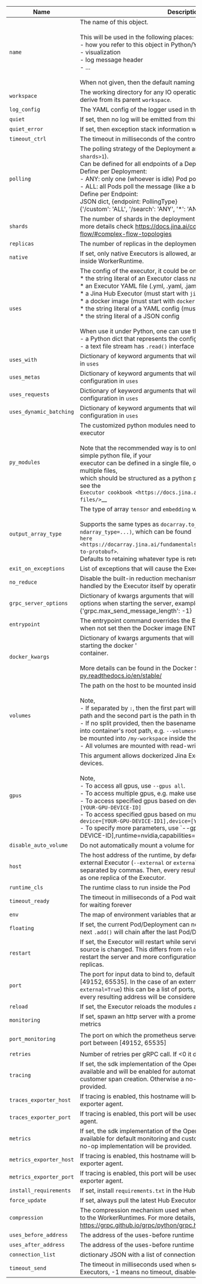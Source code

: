 | Name                    | Description                                                                                                                                                                                                                                                                                                                                                                                                                                                                                                                                                                                                                                                                  | Type      | Default                    |
|-------------------------|------------------------------------------------------------------------------------------------------------------------------------------------------------------------------------------------------------------------------------------------------------------------------------------------------------------------------------------------------------------------------------------------------------------------------------------------------------------------------------------------------------------------------------------------------------------------------------------------------------------------------------------------------------------------------|-----------|----------------------------|
| `name`                  | The name of this object.<br><br>    This will be used in the following places:<br>    - how you refer to this object in Python/YAML/CLI<br>    - visualization<br>    - log message header<br>    - ...<br><br>    When not given, then the default naming strategy will apply.                                                                                                                                                                                                                                                                                                                                                                                              | `string`  | `None`                     |
| `workspace`             | The working directory for any IO operations in this object. If not set, then derive from its parent `workspace`.                                                                                                                                                                                                                                                                                                                                                                                                                                                                                                                                                             | `string`  | `None`                     |
| `log_config`            | The YAML config of the logger used in this object.                                                                                                                                                                                                                                                                                                                                                                                                                                                                                                                                                                                                                           | `string`  | `default`                  |
| `quiet`                 | If set, then no log will be emitted from this object.                                                                                                                                                                                                                                                                                                                                                                                                                                                                                                                                                                                                                        | `boolean` | `False`                    |
| `quiet_error`           | If set, then exception stack information will not be added to the log                                                                                                                                                                                                                                                                                                                                                                                                                                                                                                                                                                                                        | `boolean` | `False`                    |
| `timeout_ctrl`          | The timeout in milliseconds of the control request, -1 for waiting forever                                                                                                                                                                                                                                                                                                                                                                                                                                                                                                                                                                                                   | `number`  | `60`                       |
| `polling`               | The polling strategy of the Deployment and its endpoints (when `shards>1`).<br>    Can be defined for all endpoints of a Deployment or by endpoint.<br>    Define per Deployment:<br>    - ANY: only one (whoever is idle) Pod polls the message<br>    - ALL: all Pods poll the message (like a broadcast)<br>    Define per Endpoint:<br>    JSON dict, {endpoint: PollingType}<br>    {'/custom': 'ALL', '/search': 'ANY', '*': 'ANY'}                                                                                                                                                                                                                                    | `string`  | `ANY`                      |
| `shards`                | The number of shards in the deployment running at the same time. For more details check https://docs.jina.ai/concepts/flow/create-flow/#complex-flow-topologies                                                                                                                                                                                                                                                                                                                                                                                                                                                                                                              | `number`  | `1`                        |
| `replicas`              | The number of replicas in the deployment                                                                                                                                                                                                                                                                                                                                                                                                                                                                                                                                                                                                                                     | `number`  | `1`                        |
| `native`                | If set, only native Executors is allowed, and the Executor is always run inside WorkerRuntime.                                                                                                                                                                                                                                                                                                                                                                                                                                                                                                                                                                               | `boolean` | `False`                    |
| `uses`                  | The config of the executor, it could be one of the followings:<br>        * the string literal of an Executor class name<br>        * an Executor YAML file (.yml, .yaml, .jaml)<br>        * a Jina Hub Executor (must start with `jinahub://` or `jinahub+docker://`)<br>        * a docker image (must start with `docker://`)<br>        * the string literal of a YAML config (must start with `!` or `jtype: `)<br>        * the string literal of a JSON config<br><br>        When use it under Python, one can use the following values additionally:<br>        - a Python dict that represents the config<br>        - a text file stream has `.read()` interface | `string`  | `BaseExecutor`             |
| `uses_with`             | Dictionary of keyword arguments that will override the `with` configuration in `uses`                                                                                                                                                                                                                                                                                                                                                                                                                                                                                                                                                                                        | `object`  | `None`                     |
| `uses_metas`            | Dictionary of keyword arguments that will override the `metas` configuration in `uses`                                                                                                                                                                                                                                                                                                                                                                                                                                                                                                                                                                                       | `object`  | `None`                     |
| `uses_requests`         | Dictionary of keyword arguments that will override the `requests` configuration in `uses`                                                                                                                                                                                                                                                                                                                                                                                                                                                                                                                                                                                    | `object`  | `None`                     |
| `uses_dynamic_batching` | Dictionary of keyword arguments that will override the `dynamic_batching` configuration in `uses`                                                                                                                                                                                                                                                                                                                                                                                                                                                                                                                                                                            | `object`  | `None`                     |
| `py_modules`            | The customized python modules need to be imported before loading the executor<br><br>Note that the recommended way is to only import a single module - a simple python file, if your<br>executor can be defined in a single file, or an ``__init__.py`` file if you have multiple files,<br>which should be structured as a python package. For more details, please see the<br>`Executor cookbook <https://docs.jina.ai/concepts/executor/executor-files/>`__                                                                                                                                                                                                               | `array`   | `None`                     |
| `output_array_type`     | The type of array `tensor` and `embedding` will be serialized to.<br><br>Supports the same types as `docarray.to_protobuf(.., ndarray_type=...)`, which can be found <br>`here <https://docarray.jina.ai/fundamentals/document/serialization/#from-to-protobuf>`.<br>Defaults to retaining whatever type is returned by the Executor.                                                                                                                                                                                                                                                                                                                                        | `string`  | `None`                     |
| `exit_on_exceptions`    | List of exceptions that will cause the Executor to shut down.                                                                                                                                                                                                                                                                                                                                                                                                                                                                                                                                                                                                                | `array`   | `[]`                       |
| `no_reduce`             | Disable the built-in reduction mechanism. Set this if the reduction is to be handled by the Executor itself by operating on a `docs_matrix` or `docs_map`                                                                                                                                                                                                                                                                                                                                                                                                                                                                                                                    | `boolean` | `False`                    |
| `grpc_server_options`   | Dictionary of kwargs arguments that will be passed to the grpc server as options when starting the server, example : {'grpc.max_send_message_length': -1}                                                                                                                                                                                                                                                                                                                                                                                                                                                                                                                    | `object`  | `None`                     |
| `entrypoint`            | The entrypoint command overrides the ENTRYPOINT in Docker image. when not set then the Docker image ENTRYPOINT takes effective.                                                                                                                                                                                                                                                                                                                                                                                                                                                                                                                                              | `string`  | `None`                     |
| `docker_kwargs`         | Dictionary of kwargs arguments that will be passed to Docker SDK when starting the docker '<br>container. <br><br>More details can be found in the Docker SDK docs:  https://docker-py.readthedocs.io/en/stable/                                                                                                                                                                                                                                                                                                                                                                                                                                                             | `object`  | `None`                     |
| `volumes`               | The path on the host to be mounted inside the container. <br><br>Note, <br>- If separated by `:`, then the first part will be considered as the local host path and the second part is the path in the container system. <br>- If no split provided, then the basename of that directory will be mounted into container's root path, e.g. `--volumes="/user/test/my-workspace"` will be mounted into `/my-workspace` inside the container. <br>- All volumes are mounted with read-write mode.                                                                                                                                                                               | `array`   | `None`                     |
| `gpus`                  | This argument allows dockerized Jina Executors to discover local gpu devices.<br>    <br>    Note, <br>    - To access all gpus, use `--gpus all`.<br>    - To access multiple gpus, e.g. make use of 2 gpus, use `--gpus 2`.<br>    - To access specified gpus based on device id, use `--gpus device=[YOUR-GPU-DEVICE-ID]`<br>    - To access specified gpus based on multiple device id, use `--gpus device=[YOUR-GPU-DEVICE-ID1],device=[YOUR-GPU-DEVICE-ID2]`<br>    - To specify more parameters, use `--gpus device=[YOUR-GPU-DEVICE-ID],runtime=nvidia,capabilities=display                                                                                          | `string`  | `None`                     |
| `disable_auto_volume`   | Do not automatically mount a volume for dockerized Executors.                                                                                                                                                                                                                                                                                                                                                                                                                                                                                                                                                                                                                | `boolean` | `False`                    |
| `host`                  | The host address of the runtime, by default it is 0.0.0.0. In the case of an external Executor (`--external` or `external=True`) this can be a list of hosts, separated by commas. Then, every resulting address will be considered as one replica of the Executor.                                                                                                                                                                                                                                                                                                                                                                                                          | `string`  | `0.0.0.0`                  |
| `runtime_cls`           | The runtime class to run inside the Pod                                                                                                                                                                                                                                                                                                                                                                                                                                                                                                                                                                                                                                      | `string`  | `WorkerRuntime`            |
| `timeout_ready`         | The timeout in milliseconds of a Pod waits for the runtime to be ready, -1 for waiting forever                                                                                                                                                                                                                                                                                                                                                                                                                                                                                                                                                                               | `number`  | `600000`                   |
| `env`                   | The map of environment variables that are available inside runtime                                                                                                                                                                                                                                                                                                                                                                                                                                                                                                                                                                                                           | `object`  | `None`                     |
| `floating`              | If set, the current Pod/Deployment can not be further chained, and the next `.add()` will chain after the last Pod/Deployment not this current one.                                                                                                                                                                                                                                                                                                                                                                                                                                                                                                                          | `boolean` | `False`                    |
| `restart`               | If set, the Executor will restart while serving if the YAML configuration source is changed. This differs from `reload` argument in that this will restart the server and more configuration can be changed, like number of replicas.                                                                                                                                                                                                                                                                                                                                                                                                                                        | `boolean` | `False`                    |
| `port`                  | The port for input data to bind to, default is a random port between [49152, 65535]. In the case of an external Executor (`--external` or `external=True`) this can be a list of ports, separated by commas. Then, every resulting address will be considered as one replica of the Executor.                                                                                                                                                                                                                                                                                                                                                                                | `None`    | `random in [49152, 65535]` |
| `reload`                | If set, the Executor reloads the modules as they change                                                                                                                                                                                                                                                                                                                                                                                                                                                                                                                                                                                                                      | `boolean` | `False`                    |
| `monitoring`            | If set, spawn an http server with a prometheus endpoint to expose metrics                                                                                                                                                                                                                                                                                                                                                                                                                                                                                                                                                                                                    | `boolean` | `False`                    |
| `port_monitoring`       | The port on which the prometheus server is exposed, default is a random port between [49152, 65535]                                                                                                                                                                                                                                                                                                                                                                                                                                                                                                                                                                          | `string`  | `random in [49152, 65535]` |
| `retries`               | Number of retries per gRPC call. If <0 it defaults to max(3, num_replicas)                                                                                                                                                                                                                                                                                                                                                                                                                                                                                                                                                                                                   | `number`  | `-1`                       |
| `tracing`               | If set, the sdk implementation of the OpenTelemetry tracer will be available and will be enabled for automatic tracing of requests and customer span creation. Otherwise a no-op implementation will be provided.                                                                                                                                                                                                                                                                                                                                                                                                                                                            | `boolean` | `False`                    |
| `traces_exporter_host`  | If tracing is enabled, this hostname will be used to configure the trace exporter agent.                                                                                                                                                                                                                                                                                                                                                                                                                                                                                                                                                                                     | `string`  | `None`                     |
| `traces_exporter_port`  | If tracing is enabled, this port will be used to configure the trace exporter agent.                                                                                                                                                                                                                                                                                                                                                                                                                                                                                                                                                                                         | `number`  | `None`                     |
| `metrics`               | If set, the sdk implementation of the OpenTelemetry metrics will be available for default monitoring and custom measurements. Otherwise a no-op implementation will be provided.                                                                                                                                                                                                                                                                                                                                                                                                                                                                                             | `boolean` | `False`                    |
| `metrics_exporter_host` | If tracing is enabled, this hostname will be used to configure the metrics exporter agent.                                                                                                                                                                                                                                                                                                                                                                                                                                                                                                                                                                                   | `string`  | `None`                     |
| `metrics_exporter_port` | If tracing is enabled, this port will be used to configure the metrics exporter agent.                                                                                                                                                                                                                                                                                                                                                                                                                                                                                                                                                                                       | `number`  | `None`                     |
| `install_requirements`  | If set, install `requirements.txt` in the Hub Executor bundle to local                                                                                                                                                                                                                                                                                                                                                                                                                                                                                                                                                                                                       | `boolean` | `False`                    |
| `force_update`          | If set, always pull the latest Hub Executor bundle even it exists on local                                                                                                                                                                                                                                                                                                                                                                                                                                                                                                                                                                                                   | `boolean` | `False`                    |
| `compression`           | The compression mechanism used when sending requests from the Head to the WorkerRuntimes. For more details, check https://grpc.github.io/grpc/python/grpc.html#compression.                                                                                                                                                                                                                                                                                                                                                                                                                                                                                                  | `string`  | `None`                     |
| `uses_before_address`   | The address of the uses-before runtime                                                                                                                                                                                                                                                                                                                                                                                                                                                                                                                                                                                                                                       | `string`  | `None`                     |
| `uses_after_address`    | The address of the uses-before runtime                                                                                                                                                                                                                                                                                                                                                                                                                                                                                                                                                                                                                                       | `string`  | `None`                     |
| `connection_list`       | dictionary JSON with a list of connections to configure                                                                                                                                                                                                                                                                                                                                                                                                                                                                                                                                                                                                                      | `string`  | `None`                     |
| `timeout_send`          | The timeout in milliseconds used when sending data requests to Executors, -1 means no timeout, disabled by default                                                                                                                                                                                                                                                                                                                                                                                                                                                                                                                                                           | `number`  | `None`                     |
